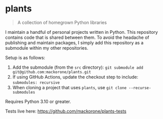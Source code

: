# plants

> A collection of homegrown Python libraries

I maintain a handful of personal projects written in Python. This repository
contains code that is shared between them. To avoid the headache of publishing
and maintain packages, I simply add this repository as a submodule within my
other repositories.

Setup is as follows:

1. Add the submodule (from the `src` directory): `git submodule add git@github.com:mackorone/plants.git`
1. If using GitHub Actions, update the checkout step to include: `submodules: recursive`
1. When cloning a project that uses `plants`, use `git clone --recurse-submodules`

Requires Python 3.10 or greater.

Tests live here: https://github.com/mackorone/plants-tests
